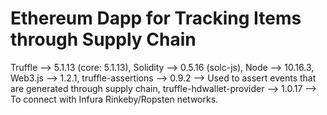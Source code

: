 # Ethereum Dapp for Tracking Items through Supply Chain

Truffle --> 5.1.13 (core: 5.1.13),
Solidity --> 0.5.16 (solc-js),
Node --> 10.16.3,
Web3.js --> 1.2.1,
truffle-assertions --> 0.9.2 --> Used to assert events that are generated through supply chain,
truffle-hdwallet-provider --> 1.0.17 --> To connect with Infura Rinkeby/Ropsten networks.
